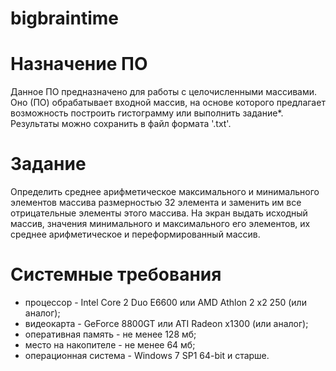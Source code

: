 # bigbraintime

# Назначение ПО
Данное ПО предназначено для работы с целочисленными массивами. Оно (ПО) обрабатывает входной массив, на основе которого предлагает возможность
построить гистограмму или выполнить задание*. Результаты можно сохранить в файл формата '.txt'.
# Задание
Определить среднее арифметическое максимального и минимального элементов массива размерностью 32 элемента и заменить им все отрицательные 
элементы этого массива. На экран выдать исходный массив, значения минимального и максимального его элементов, их среднее арифметическое и 
переформированный массив.
# Системные требования
* процессор - Intel Core 2 Duo E6600 или AMD Athlon 2 x2 250 (или аналог);
* видеокарта - GeForce 8800GT или ATI Radeon x1300 (или аналог);
* оперативная память - не менее 128 мб;
* место на накопителе - не менее 64 мб;
* операционная система - Windows 7 SP1 64-bit и старше.
